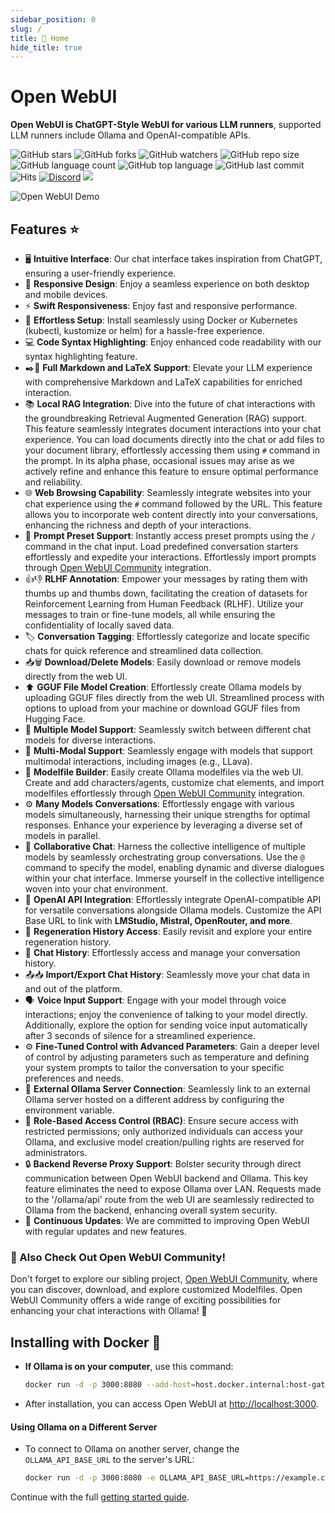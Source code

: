 ```yaml
---
sidebar_position: 0
slug: /
title: 🏡 Home
hide_title: true
---
```


# Open WebUI

**Open WebUI is ChatGPT-Style WebUI for various LLM runners**, supported LLM runners include Ollama and OpenAI-compatible APIs.

![GitHub stars](https://img.shields.io/github/stars/open-webui/open-webui?style=social)
![GitHub forks](https://img.shields.io/github/forks/open-webui/open-webui?style=social)
![GitHub watchers](https://img.shields.io/github/watchers/open-webui/open-webui?style=social)
![GitHub repo size](https://img.shields.io/github/repo-size/open-webui/open-webui)
![GitHub language count](https://img.shields.io/github/languages/count/open-webui/open-webui)
![GitHub top language](https://img.shields.io/github/languages/top/open-webui/open-webui)
![GitHub last commit](https://img.shields.io/github/last-commit/open-webui/open-webui?color=red)
![Hits](https://hits.seeyoufarm.com/api/count/incr/badge.svg?url=https%3A%2F%2Fgithub.com%2Follama-webui%2Follama-wbui&count_bg=%2379C83D&title_bg=%23555555&icon=&icon_color=%23E7E7E7&title=hits&edge_flat=false)
[![Discord](https://img.shields.io/badge/Discord-Open_WebUI-blue?logo=discord&logoColor=white)](https://discord.gg/5rJgQTnV4s)
[![](https://img.shields.io/static/v1?label=Sponsor&message=%E2%9D%A4&logo=GitHub&color=%23fe8e86)](https://github.com/sponsors/tjbck)

![Open WebUI Demo](/img/demo.gif)

## Features ⭐

- 🖥️ **Intuitive Interface**: Our chat interface takes inspiration from ChatGPT, ensuring a user-friendly experience.
- 📱 **Responsive Design**: Enjoy a seamless experience on both desktop and mobile devices.
- ⚡ **Swift Responsiveness**: Enjoy fast and responsive performance.
- 🚀 **Effortless Setup**: Install seamlessly using Docker or Kubernetes (kubectl, kustomize or helm) for a hassle-free experience.
- 💻 **Code Syntax Highlighting**: Enjoy enhanced code readability with our syntax highlighting feature.
- ✒️🔢 **Full Markdown and LaTeX Support**: Elevate your LLM experience with comprehensive Markdown and LaTeX capabilities for enriched interaction.
- 📚 **Local RAG Integration**: Dive into the future of chat interactions with the groundbreaking Retrieval Augmented Generation (RAG) support. This feature seamlessly integrates document interactions into your chat experience. You can load documents directly into the chat or add files to your document library, effortlessly accessing them using `#` command in the prompt. In its alpha phase, occasional issues may arise as we actively refine and enhance this feature to ensure optimal performance and reliability.
- 🌐 **Web Browsing Capability**: Seamlessly integrate websites into your chat experience using the `#` command followed by the URL. This feature allows you to incorporate web content directly into your conversations, enhancing the richness and depth of your interactions.
- 📜 **Prompt Preset Support**: Instantly access preset prompts using the `/` command in the chat input. Load predefined conversation starters effortlessly and expedite your interactions. Effortlessly import prompts through [Open WebUI Community](https://openwebui.com/) integration.
- 👍👎 **RLHF Annotation**: Empower your messages by rating them with thumbs up and thumbs down, facilitating the creation of datasets for Reinforcement Learning from Human Feedback (RLHF). Utilize your messages to train or fine-tune models, all while ensuring the confidentiality of locally saved data.
- 🏷️ **Conversation Tagging**: Effortlessly categorize and locate specific chats for quick reference and streamlined data collection.
- 📥🗑️ **Download/Delete Models**: Easily download or remove models directly from the web UI.
- ⬆️ **GGUF File Model Creation**: Effortlessly create Ollama models by uploading GGUF files directly from the web UI. Streamlined process with options to upload from your machine or download GGUF files from Hugging Face.
- 🤖 **Multiple Model Support**: Seamlessly switch between different chat models for diverse interactions.
- 🔄 **Multi-Modal Support**: Seamlessly engage with models that support multimodal interactions, including images (e.g., LLava).
- 🧩 **Modelfile Builder**: Easily create Ollama modelfiles via the web UI. Create and add characters/agents, customize chat elements, and import modelfiles effortlessly through [Open WebUI Community](https://openwebui.com/) integration.
- ⚙️ **Many Models Conversations**: Effortlessly engage with various models simultaneously, harnessing their unique strengths for optimal responses. Enhance your experience by leveraging a diverse set of models in parallel.
- 💬 **Collaborative Chat**: Harness the collective intelligence of multiple models by seamlessly orchestrating group conversations. Use the `@` command to specify the model, enabling dynamic and diverse dialogues within your chat interface. Immerse yourself in the collective intelligence woven into your chat environment.
- 🤝 **OpenAI API Integration**: Effortlessly integrate OpenAI-compatible API for versatile conversations alongside Ollama models. Customize the API Base URL to link with **LMStudio, Mistral, OpenRouter, and more**.
- 🔄 **Regeneration History Access**: Easily revisit and explore your entire regeneration history.
- 📜 **Chat History**: Effortlessly access and manage your conversation history.
- 📤📥 **Import/Export Chat History**: Seamlessly move your chat data in and out of the platform.
- 🗣️ **Voice Input Support**: Engage with your model through voice interactions; enjoy the convenience of talking to your model directly. Additionally, explore the option for sending voice input automatically after 3 seconds of silence for a streamlined experience.
- ⚙️ **Fine-Tuned Control with Advanced Parameters**: Gain a deeper level of control by adjusting parameters such as temperature and defining your system prompts to tailor the conversation to your specific preferences and needs.
- 🔗 **External Ollama Server Connection**: Seamlessly link to an external Ollama server hosted on a different address by configuring the environment variable.
- 🔐 **Role-Based Access Control (RBAC)**: Ensure secure access with restricted permissions; only authorized individuals can access your Ollama, and exclusive model creation/pulling rights are reserved for administrators.
- 🔒 **Backend Reverse Proxy Support**: Bolster security through direct communication between Open WebUI backend and Ollama. This key feature eliminates the need to expose Ollama over LAN. Requests made to the '/ollama/api' route from the web UI are seamlessly redirected to Ollama from the backend, enhancing overall system security.
- 🌟 **Continuous Updates**: We are committed to improving Open WebUI with regular updates and new features.

### 🔗 Also Check Out Open WebUI Community!

Don't forget to explore our sibling project, [Open WebUI Community](https://openwebui.com/), where you can discover, download, and explore customized Modelfiles. Open WebUI Community offers a wide range of exciting possibilities for enhancing your chat interactions with Ollama! 🚀

## Installing with Docker 🐳

- **If Ollama is on your computer**, use this command:

  ```bash
  docker run -d -p 3000:8080 --add-host=host.docker.internal:host-gateway -v open-webui:/app/backend/data --name open-webui --restart always ghcr.io/open-webui/open-webui:main
  ```

- After installation, you can access Open WebUI at [http://localhost:3000](http://localhost:3000).

#### Using Ollama on a Different Server

- To connect to Ollama on another server, change the `OLLAMA_API_BASE_URL` to the server's URL:

  ```bash
  docker run -d -p 3000:8080 -e OLLAMA_API_BASE_URL=https://example.com/api -v open-webui:/app/backend/data --name open-webui --restart always ghcr.io/open-webui/open-webui:main
  ```

Continue with the full [getting started guide](./getting-started.md).
